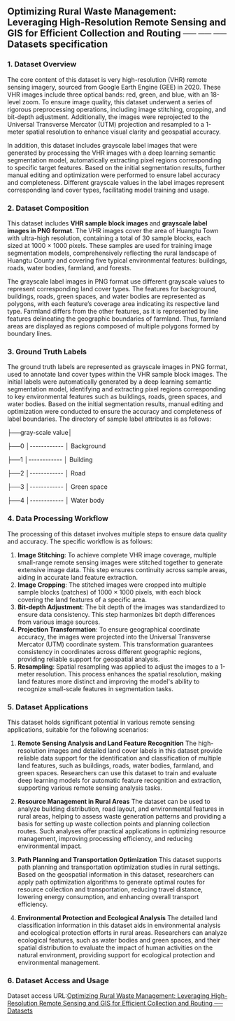## **Optimizing Rural Waste Management: Leveraging High-Resolution Remote Sensing and GIS for Efficient Collection and Routing ── ── ── Datasets specification**

### 1. Dataset Overview
The core content of this dataset is very high-resolution (VHR) remote sensing imagery, sourced from Google Earth Engine (GEE) in 2020. These VHR images include three optical bands: red, green, and blue, with an 18-level zoom. To ensure image quality, this dataset underwent a series of rigorous preprocessing operations, including image stitching, cropping, and bit-depth adjustment. Additionally, the images were reprojected to the Universal Transverse Mercator (UTM) projection and resampled to a 1-meter spatial resolution to enhance visual clarity and geospatial accuracy.

In addition, this dataset includes grayscale label images that were generated by processing the VHR images with a deep learning semantic segmentation model, automatically extracting pixel regions corresponding to specific target features. Based on the initial segmentation results, further manual editing and optimization were performed to ensure label accuracy and completeness. Different grayscale values in the label images represent corresponding land cover types, facilitating model training and usage.


### 2. Dataset Composition

This dataset includes **VHR sample block images** and **grayscale label images in PNG format**. The VHR images cover the area of Huangtu Town with ultra-high resolution, containing a total of 30 sample blocks, each sized at 1000 × 1000 pixels. These samples are used for training image segmentation models, comprehensively reflecting the rural landscape of Huangtu County and covering five typical environmental features: buildings, roads, water bodies, farmland, and forests.

The grayscale label images in PNG format use different grayscale values to represent corresponding land cover types. The features for background, buildings, roads, green spaces, and water bodies are represented as polygons, with each feature’s coverage area indicating its respective land type. Farmland differs from the other features, as it is represented by line features delineating the geographic boundaries of farmland. Thus, farmland areas are displayed as regions composed of multiple polygons formed by boundary lines.


### 3. Ground Truth Labels

The ground truth labels are represented as grayscale images in PNG format, used to annotate land cover types within the VHR sample block images. The initial labels were automatically generated by a deep learning semantic segmentation model, identifying and extracting pixel regions corresponding to key environmental features such as buildings, roads, green spaces, and water bodies. Based on the initial segmentation results, manual editing and optimization were conducted to ensure the accuracy and completeness of label boundaries. The directory of sample label attributes is as follows:

├──gray-scale value│

├──0 │\------------ │ Background

├──1 │\------------ │ Building

├──2 │\------------ │ Road

├──3 │\------------ │ Green space

├──4 │\------------ │ Water body


### 4. Data Processing Workflow

The processing of this dataset involves multiple steps to ensure data quality and accuracy. The specific workflow is as follows:
1. **Image Stitching**: To achieve complete VHR image coverage, multiple small-range remote sensing images were stitched together to generate extensive image data. This step ensures continuity across sample areas, aiding in accurate land feature extraction.
2. **Image Cropping**: The stitched images were cropped into multiple sample blocks (patches) of 1000 × 1000 pixels, with each block covering the land features of a specific area.
3. **Bit-depth Adjustment**: The bit depth of the images was standardized to ensure data consistency. This step harmonizes bit depth differences from various image sources.
4. **Projection Transformation**: To ensure geographical coordinate accuracy, the images were projected into the Universal Transverse Mercator (UTM) coordinate system. This transformation guarantees consistency in coordinates across different geographic regions, providing reliable support for geospatial analysis.
5. **Resampling**: Spatial resampling was applied to adjust the images to a 1-meter resolution. This process enhances the spatial resolution, making land features more distinct and improving the model's ability to recognize small-scale features in segmentation tasks.

### 5. Dataset Applications

This dataset holds significant potential in various remote sensing applications, suitable for the following scenarios:

1. **Remote Sensing Analysis and Land Feature Recognition**
   The high-resolution images and detailed land cover labels in this dataset provide reliable data support for the identification and classification of multiple land features, such as buildings, roads, water bodies, farmland, and green spaces. Researchers can use this dataset to train and evaluate deep learning models for automatic feature recognition and extraction, supporting various remote sensing analysis tasks.

2. **Resource Management in Rural Areas**
   The dataset can be used to analyze building distribution, road layout, and environmental features in rural areas, helping to assess waste generation patterns and providing a basis for setting up waste collection points and planning collection routes. Such analyses offer practical applications in optimizing resource management, improving processing efficiency, and reducing environmental impact.

3. **Path Planning and Transportation Optimization**
   This dataset supports path planning and transportation optimization studies in rural settings. Based on the geospatial information in this dataset, researchers can apply path optimization algorithms to generate optimal routes for resource collection and transportation, reducing travel distance, lowering energy consumption, and enhancing overall transport efficiency.

4. **Environmental Protection and Ecological Analysis**
   The detailed land classification information in this dataset aids in environmental analysis and ecological protection efforts in rural areas. Researchers can analyze ecological features, such as water bodies and green spaces, and their spatial distribution to evaluate the impact of human activities on the natural environment, providing support for ecological protection and environmental management.

### 6. Dataset Access and Usage

Dataset access URL:<a href="黄土镇VHR影像及标签灰度图" title="黄土镇VHR影像及标签灰度图">Optimizing Rural Waste Management: Leveraging High-Resolution Remote Sensing and GIS for Efficient Collection and Routing ──  Datasets </a>
